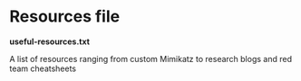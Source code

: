 
# Resources file
**useful-resources.txt** <p>A list of resources ranging from custom Mimikatz to research blogs and red team cheatsheets</p> 

